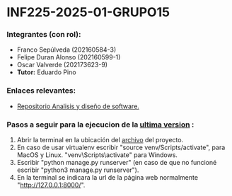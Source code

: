 # INF225-2025-01-GRUPO15
 ### Integrantes (con rol):
- Franco Sepúlveda  (202160584-3)
- Felipe Duran Alonso  (202160599-1)
- Oscar Valverde  (202173623-9)
- **Tutor:** Eduardo Pino
### Enlaces relevantes:
*  [Repositorio Analisis y diseño de software.](https://github.com/Blindas31/GRUPO5-2024-PROYINF) 

### Pasos a seguir para la ejecucion de la [ultima version](https://github.com/Felipe-Duran-Alonso/INF225-2025-01-GRUPO15/wiki/Avances-de-codigo#segunda-entrega) :

1. Abrir la terminal en la ubicación del [archivo](https://github.com/Felipe-Duran-Alonso/INF225-2025-01-GRUPO15/blob/92b51bcf27638a82d677dc48daf255e55bfe1c51/mainHito2.zip) del proyecto.
2. En caso de usar virtualenv escribir "source venv/Scripts/activate", para MacOS y Linux. "venv\Scripts\activate" para Windows.
3. Escribir "python manage.py runserver" (en caso de que no funcioné escribir "python3 manage.py runserver").
4. En la terminal se indicara la url de la página web normalmente "http://127.0.0.1:8000/".
